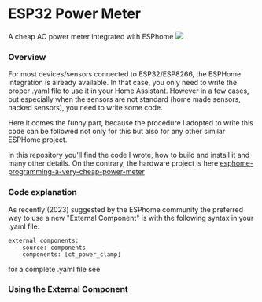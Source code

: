 # ESP32 Power Meter
A cheap AC power meter integrated with ESPhome
![](https://cdn.hackaday.io/images/6278781722196728543.png)

### Overview
For most devices/sensors connected to ESP32/ESP8266, the ESPHome integration is already available. In that case, you only need to write the proper .yaml file to use it in your Home Assistant.
However in a few cases, but especially when the sensors are not standard (home made sensors, hacked sensors), you need to write some code. 

Here it comes the funny part, because the procedure I adopted to write this code can be followed not only for this but also for any other similar ESPHome project. 

In this repository you'll find the code I wrote, how to build and install it and many other details. 
On the contrary, the hardware project is here
[esphome-programming-a-very-cheap-power-meter](https://hackaday.io/project/197097-esphome-programming-a-very-cheap-power-meter)

### Code explanation

As recently (2023) suggested by the ESPhome community the preferred way to use a new "External Component" is with the following syntax in your .yaml file:

```
external_components:
  - source: components
    components: [ct_power_clamp]
```
for a complete .yaml file see [](https://github.com/guido57/ESP32-power-meter/blob/main/esphome/ct_power_clamp_test.yaml
)

### Using the External Component


